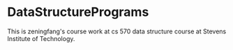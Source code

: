# DataStructurePrograms

This is zeningfang's course work at cs 570 data structure course at Stevens Institute of Technology.
